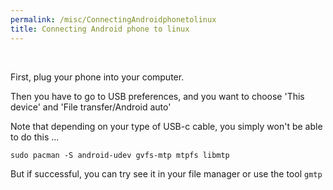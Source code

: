 ```yaml
---
permalink: /misc/ConnectingAndroidphonetolinux
title: Connecting Android phone to linux
---
```


<br>


First, plug your phone into your computer. 

Then you have to go to USB preferences, and you want to choose 'This device' and 'File transfer/Android auto'

Note that depending on your type of USB-c cable, you simply won't be able to do this ...

`sudo pacman -S android-udev gvfs-mtp mtpfs libmtp`

But if successful, you can try see it in your file manager or use the tool `gmtp`
